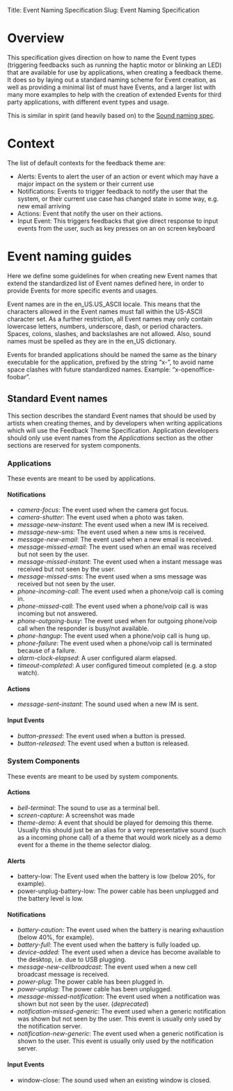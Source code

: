 Title: Event Naming Specification
Slug: Event Naming Specification

# Overview

This specification gives direction on how to name the Event types
(triggering feedbacks such as running the haptic motor or blinking an
LED) that are available for use by applications, when creating a
feedback theme. It does so by laying out a standard naming scheme for
Event creation, as well as providing a minimal list of must have
Events, and a larger list with many more examples to help with the
creation of extended Events for third party applications, with
different event types and usage.

This is similar in spirit (and heavily based on) to the [Sound naming spec][].

# Context

The list of default contexts for the feedback theme are:

- Alerts: Events to alert the user of an action or event which may
  have a major impact on the system or their current use
- Notifications: Events to trigger feedback to notify the user that
  the system, or their current use case has changed state in some way,
  e.g. new email arriving
- Actions: Event that notify the user on their actions.
- Input Event: This triggers feedbacks that give direct response to
  input events from the user, such as key presses on an on screen
  keyboard

# Event naming guides

Here we define some guidelines for when creating new Event names
that extend the standardized list of Event names defined here, in
order to provide Events for more specific events and usages.

Event names are in the en_US.US_ASCII locale. This means that the
characters allowed in the Event names must fall within the US-ASCII
character set. As a further restriction, all Event names may only
contain lowercase letters, numbers, underscore, dash, or period
characters. Spaces, colons, slashes, and backslashes are not
allowed. Also, sound names must be spelled as they are in the en_US
dictionary.

Events for branded applications should be named the same as the binary
executable for the application, prefixed by the string “x-”, to avoid
name space clashes with future standardized names. Example:
“x-openoffice-foobar”.

## Standard Event names

This section describes the standard Event names that should be used
by artists when creating themes, and by developers when writing
applications which will use the Feedback Theme Specification. Application
developers should only use event names from the *Applications*
section as the other sections are reserved for system components.

### Applications

These events are meant to be used by applications.

#### Notifications

- *camera-focus*: The event used when the camera got focus.
- *camera-shutter*: The event used when a photo was taken.
- *message-new-instant*: The event used when a new IM is received.
- *message-new-sms*: The event used when a new sms is received.
- *message-new-email*: The event used when a new email is received.
- *message-missed-email*: The event used when an email was received but not seen by the user.
- *message-missed-instant*: The event used when a instant message was received but not seen by the user.
- *message-missed-sms*: The event used when a sms message was received but not seen by the user.
- *phone-incoming-call*: The event used when a phone/voip call is coming in.
- *phone-missed-call*: The event used when a phone/voip call is was incoming but not answered.
- *phone-outgoing-busy*: The event used when for outgoing phone/voip call when the responder is busy/not available.
- *phone-hangup*: The event used when a phone/voip call is hung up.
- *phone-failure*: The event used when a phone/voip call is terminated because of a failure.
- *alarm-clock-elapsed*: A user configured alarm elapsed.
- *timeout-completed*: A user configured timeout completed (e.g. a stop watch).

#### Actions

- *message-sent-instant*: The sound used when a new IM is sent.

#### Input Events

- *button-pressed*: The event used when a button is pressed.
- *button-released*: The event used when a button is released.

### System Components

These events are meant to be used by system components.

#### Actions

- *bell-terminal*: The sound to use as a terminal bell.
- *screen-capture*: A screenshot was made
- *theme-demo*: A event that should be played for demoing this theme. Usually
  this should just be an alias for a very representative sound (such as
  a incoming phone call) of a theme that would work nicely as a demo event for
  a theme in the theme selector dialog.

#### Alerts

- battery-low: The Event used when the battery is low (below 20%, for example).
- power-unplug-battery-low: The power cable has been unplugged and the battery level is low.

#### Notifications

- *battery-caution*: The event used when the battery is nearing exhaustion (below 40%, for example).
- *battery-full*: The event used when the battery is fully loaded up.
- *device-added*: The event used when a device has become available to the desktop, i.e. due to USB plugging.
- *message-new-cellbroadcast*: The event used when a new cell broadcast message is received.
- *power-plug*: The power cable has been plugged in.
- *power-unplug*: The power cable has been unplugged.
- *message-missed-notification*: The event used when a notification was shown but not seen by the user. (*deprecated*)
- *notification-missed-generic*: The event used when a generic notification was
  shown but not seen by the user. This event is usually only used by
  the notification server.
- *notification-new-generic*: The event used when a generic notification
  is shown to the user. This event is usually only used by the
  notification server.

#### Input Events

- window-close: The sound used when an existing window is closed.

[Sound naming spec]: http://0pointer.de/public/sound-naming-spec.html
